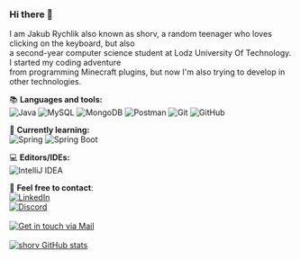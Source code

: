 ### Hi there 👋

I am Jakub Rychlik also known as shorv, a random teenager who loves clicking on the keyboard, but also</br>
a second-year computer science student at Lodz University Of Technology. I started my coding adventure</br>
from programming Minecraft plugins, but now I'm also trying to develop in other technologies.</br>

📚 **Languages and tools:**  
<img alt="Java" src="https://img.shields.io/badge/java-%23ED8B00.svg?style=for-the-badge&logo=java&logoColor=white"/>
<img alt="MySQL" src="https://img.shields.io/badge/MySQL-005C84?style=for-the-badge&logo=mysql&logoColor=white"/>
<img alt="MongoDB" src ="https://img.shields.io/badge/MongoDB-%234ea94b.svg?style=for-the-badge&logo=mongodb&logoColor=white"/>
<img alt="Postman" src ="https://img.shields.io/badge/Postman-FF6C37?style=for-the-badge&logo=Postman&logoColor=white"/>
<img alt="Git" src="https://img.shields.io/badge/git-%23F05033.svg?style=for-the-badge&logo=git&logoColor=white"/>
<img alt="GitHub" src="https://img.shields.io/badge/github-%23121011.svg?style=for-the-badge&logo=github&logoColor=white"/>

🧠 **Currently learning:**</br>
<img alt="Spring" src="https://img.shields.io/badge/spring-%236DB33F.svg?style=for-the-badge&logo=spring&logoColor=white"/>
<img alt="Spring Boot" src="https://img.shields.io/badge/Spring_Boot-F2F4F9?style=for-the-badge&logo=spring-boot"/>

💻 **Editors/IDEs:**</br>
<img alt="IntelliJ IDEA" src="https://img.shields.io/badge/IntelliJIDEA-000000.svg?style=for-the-badge&logo=intellij-idea&logoColor=white"/>

📩 **Feel free to contact**:</br>
[![LinkedIn](https://img.shields.io/badge/linkedin-%230077B5.svg?style=for-the-badge&logo=linkedin&logoColor=white)](https://www.linkedin.com/in/jakub-rychlik-992b96217/)</br>
[![Discord](https://img.shields.io/badge/shorv%230400-%237289DA.svg?style=for-the-badge&logo=discord&logoColor=white)](https://github.com/shorv)</br></br>
[![Get in touch via Mail](https://badges.krynn.dev/email/?address=kontakt.shorv@gmail.com)](https://github.com/shorv)</br></br>
[![shorv GitHub stats](https://github-readme-stats.vercel.app/api?username=shorv&show_icons=true&theme=gruvbox&count_private=true)](https://github.com/shorv)

